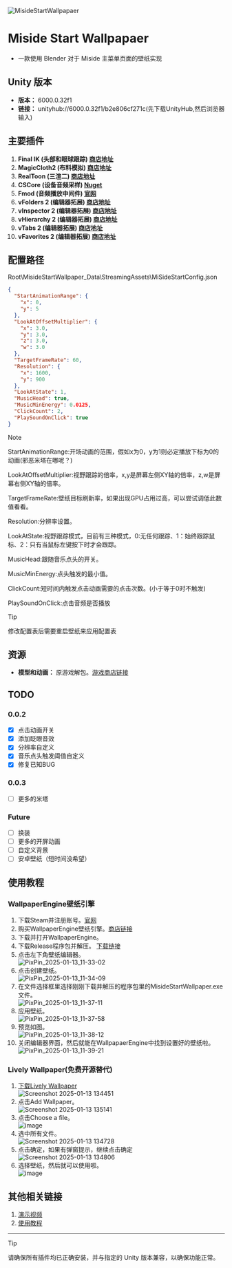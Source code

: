 ![MisideStartWallpapaer](https://socialify.git.ci/TouMingQAQ/MisideStartWallpaper/image?description=1&font=Raleway&forks=1&issues=1&language=1&name=1&owner=1&pattern=Circuit%20Board&pulls=1&stargazers=1&theme=Auto)

# Miside Start Wallpapaer

- 一款使用 Blender 对于 Miside 主菜单页面的壁纸实现 

## Unity 版本
- **版本：** 6000.0.32f1  
- **链接：** unityhub://6000.0.32f1/b2e806cf271c(先下载UnityHub,然后浏览器输入)

## 主要插件
1. **Final IK (头部和眼球跟踪)  [商店地址](https://assetstore.unity.com/packages/tools/animation/final-ik-14290)**
2. **MagicCloth2 (布料模拟)  [商店地址](https://assetstore.unity.com/packages/tools/physics/magica-cloth-2-242307)**
3. **RealToon (三渲二)  [商店地址](https://assetstore.unity.com/packages/vfx/shaders/realtoon-pro-anime-toon-shader-65518)**
4. **CSCore (设备音频采样)  [Nuget](https://www.nuget.org/packages/CSCode)**
5. **Fmod (音频播放中间件) [官网](https://www.fmod.com/)**
6. **vFolders 2 (编辑器拓展) [商店地址](https://assetstore.unity.com/packages/tools/utilities/vfolders-2-255470)**
7. **vInspector 2 (编辑器拓展) [商店地址](https://assetstore.unity.com/packages/tools/utilities/vinspector-2-252297)**
8. **vHierarchy 2 (编辑器拓展) [商店地址](https://assetstore.unity.com/packages/tools/utilities/vhierarchy-2-251320)**
9. **vTabs 2 (编辑器拓展) [商店地址](https://assetstore.unity.com/packages/tools/utilities/vtabs-2-253396)**
10. **vFavorites 2 (编辑器拓展) [商店地址](https://assetstore.unity.com/packages/tools/utilities/vfavorites-2-263643)**

## 配置路径
Root\MisideStartWallpaper_Data\StreamingAssets\MiSideStartConfig.json
```json
{
  "StartAnimationRange": {
    "x": 0,
    "y": 5
  },
  "LookAtOffsetMultiplier": {
    "x": 3.0,
    "y": 3.0,
    "z": 3.0,
    "w": 3.0
  },
  "TargetFrameRate": 60,
  "Resolution": {
    "x": 1600,
    "y": 900
  },
  "LookAtState": 1,
  "MusicHead": true,
  "MusicMinEnergy": 0.0125,
  "ClickCount": 2,
  "PlaySoundOnClick": true
}
```
> [!NOTE]
>StartAnimationRange:开场动画的范围，假如x为0，y为1则必定播放下标为0的动画(邪恶米塔在哪呢？)
> 
>LookAtOffsetMultiplier:视野跟踪的倍率，x,y是屏幕左侧XY轴的倍率，z,w是屏幕右侧XY轴的倍率。
> 
>TargetFrameRate:壁纸目标刷新率，如果出现GPU占用过高，可以尝试调低此数值看看。
> 
>Resolution:分辨率设置。
> 
>LookAtState:视野跟踪模式，目前有三种模式，0:无任何跟踪、1：始终跟踪鼠标、2：只有当鼠标左键按下时才会跟踪。
> 
>MusicHead:跟随音乐点头的开关。
> 
>MusicMinEnergy:点头触发的最小值。
> 
>ClickCount:短时间内触发点击动画需要的点击次数。(小于等于0时不触发)
> 
>PlaySoundOnClick:点击音频是否播放

> [!TIP]
> 修改配置表后需要重启壁纸来应用配置表

## 资源
- **模型和动画：** 原游戏解包。[游戏商店链接](https://store.steampowered.com/app/2527500/_MiSide/)

## TODO

### 0.0.2
- [x] 点击动画开关
- [x] 添加眨眼音效
- [x] 分辨率自定义
- [x] 音乐点头触发阈值自定义
- [x] 修复已知BUG

### 0.0.3
- [ ] 更多的米塔

### Future
- [ ] 换装
- [ ] 更多的开屏动画
- [ ] 自定义背景
- [ ] 安卓壁纸（短时间没希望）

## 使用教程

### WallpaperEngine壁纸引擎
1. 下载Steam并注册账号。[官网](https://store.steampowered.com/)
2. 购买WallpaperEngine壁纸引擎。[商店链接](https://store.steampowered.com/app/431960/Wallpaper_Engine/)
3. 下载并打开WallpaperEngine。
4. 下载Release程序包并解压。 [下载链接](https://github.com/TouMingQAQ/MisideStartWallpaper/releases/download/0.0.1/MisideStartWallpapaer.zip)
5. 点击左下角壁纸编辑器。 <br>![PixPin_2025-01-13_11-33-02](https://github.com/user-attachments/assets/5647d193-f797-4f00-99f3-e50e36d42dd5)
6. 点击创建壁纸。<br>![PixPin_2025-01-13_11-34-09](https://github.com/user-attachments/assets/cceca657-4196-416b-a0cb-2a200def1c67)
7. 在文件选择框里选择刚刚下载并解压的程序包里的MisideStartWallpaper.exe文件。<br>![PixPin_2025-01-13_11-37-11](https://github.com/user-attachments/assets/3f079cbc-5c80-4591-a0c1-26ebb0e82962)
8. 应用壁纸。<br>![PixPin_2025-01-13_11-37-58](https://github.com/user-attachments/assets/9e254048-0ef8-4dcc-b1e2-05cede487dee)
9. 预览如图。<br>![PixPin_2025-01-13_11-38-12](https://github.com/user-attachments/assets/4fcbdefa-d5b5-410d-a17d-e3a19e50c089)
10. 关闭编辑器界面，然后就能在WallpapaerEngine中找到设置好的壁纸啦。<br>![PixPin_2025-01-13_11-39-21](https://github.com/user-attachments/assets/bea5f994-9676-4678-a0e5-ef4c993f1e08)

### Lively Wallpaper(免费开源替代)
1. [下载Lively Wallpaper](https://github.com/rocksdanister/lively/releases)<br>![Screenshot 2025-01-13 134451](https://github.com/user-attachments/assets/bf2fd4e0-0d6d-489d-8131-2b643ef84785)
2. 点击Add Wallpaper。<br>![Screenshot 2025-01-13 135141](https://github.com/user-attachments/assets/0cc550b3-aa6d-4f21-a690-66ddab0cd8b1)
3. 点击Choose a file。<br>![image](https://github.com/user-attachments/assets/dfd7533f-cdd9-4a38-92f6-0bbfcccc650e)
4. 选中所有文件。<br>![Screenshot 2025-01-13 134728](https://github.com/user-attachments/assets/79d18528-38c3-43e6-b4a5-f849b176d11b)
5. 点击确定，如果有弹窗提示，继续点击确定<br>![Screenshot 2025-01-13 134806](https://github.com/user-attachments/assets/8bbc37f3-0885-40db-8765-e16d0dabfb7e)
6. 选择壁纸，然后就可以使用啦。<br>![image](https://github.com/user-attachments/assets/a8264aff-f553-4c38-9eb2-45861d6666c3)



## 其他相关链接
1. [演示视频](https://www.bilibili.com/video/BV1XZcNeaEsd/)
2. [使用教程](https://www.bilibili.com/video/BV1qJc1eDEiU/)
---

> [!TIP]
> 请确保所有插件均已正确安装，并与指定的 Unity 版本兼容，以确保功能正常。
